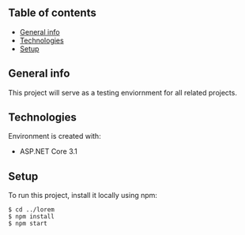 ## Table of contents
* [General info](#general-info)
* [Technologies](#technologies)
* [Setup](#setup)

## General info
This project will serve as a testing enviornment for all related projects.
	
## Technologies
Environment is created with:
* ASP.NET Core 3.1
	
## Setup
To run this project, install it locally using npm:

```
$ cd ../lorem
$ npm install
$ npm start
```